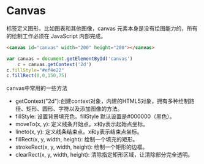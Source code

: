 # Canvas
<canvas> 标签定义图形，比如图表和其他图像，canvas 元素本身是没有绘图能力的，所有的绘制工作必须在 JavaScript 内部完成。

```html
<canvas id="canvas" width="200" height="200"></canvas>
```
```javascript
var canvas = document.getElementById('canvas')
    c = canvas.getContext('2d')
c.fillStyle="#ef4e22"
c.fillRect(0,0,150,75)
```

canvas中常用的一些方法
* getContext("2d"):创建context对象，内建的HTML5对象，拥有多种绘制路径、矩形、圆形、字符以及添加图像的方法。
* fillStyle: 设置背景填充色。fillStyle 默认设置是#000000（黑色）。
* moveTo(x, y): 定义线条开始点。x和y表示起始点坐标。
* lineto(x, y): 定义线条结束点。x和y表示结束点坐标。
* fillRect(x, y, width, height): 绘制一个填充的矩形。
* strokeRect(x, y, width, height): 绘制一个矩形的边框。
* clearRect(x, y, width, height): 清除指定矩形区域，让清除部分完全透明。